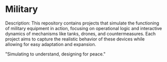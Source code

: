 # Military

Description: This repository contains projects that simulate the functioning of military equipment in action, focusing on operational logic and interactive dynamics of mechanisms like tanks, drones, and countermeasures. Each project aims to capture the realistic behavior of these devices while allowing for easy adaptation and expansion.

"Simulating to understand, designing for peace."